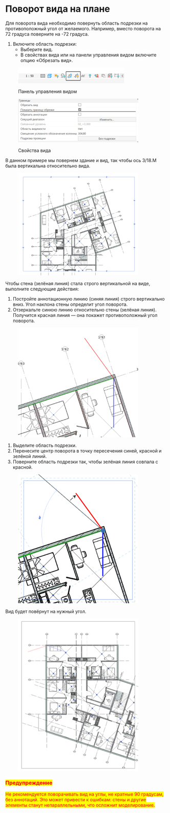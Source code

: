 # Поворот вида на плане

Для поворота вида необходимо повернуть область подрезки на противоположный угол от желаемого. Например, вместо поворота на 72 градуса поверните на -72 градуса.

1. Включите область подрезки:
   * Выберите вид.
   * В свойствах вида или на панели управления видом включите опцию «Обрезать вид».

<div align="left"><figure><img src="../../.gitbook/assets/image (1) (1).png" alt="" width="331"><figcaption><p>Панель управления видом</p></figcaption></figure></div>

<div align="left"><figure><img src="../../.gitbook/assets/image.png" alt="" width="375"><figcaption><p>Свойства вида</p></figcaption></figure></div>

В данном примере мы повернем здание и вид, так чтобы ось 3/18.М была вертикальна относительно вида.

<div align="left"><figure><img src="../../.gitbook/assets/image (6).png" alt="" width="375"><figcaption></figcaption></figure></div>

Чтобы стена (зелёная линия) стала строго вертикальной на виде, выполните следующие действия:

1. Постройте аннотационную линию (синяя линия) строго вертикально вниз. Угол наклона стены определит угол поворота.
2. Отзеркальте синюю линию относительно стены (зелёная линия). Получится красная линия — она покажет противоположный угол поворота.

<div align="left"><figure><img src="../../.gitbook/assets/image (2) (1).png" alt="" width="375"><figcaption></figcaption></figure></div>

1. Выделите область подрезки.
2. Перенесите центр поворота в точку пересечения синей, красной и зелёной линий.
3. Поверните область подрезки так, чтобы зелёная линия совпала с красной.

<div align="left"><figure><img src="../../.gitbook/assets/image (1).png" alt="" width="375"><figcaption></figcaption></figure></div>

Вид будет повёрнут на нужный угол.

<div align="left"><figure><img src="../../.gitbook/assets/image (5).png" alt="" width="375"><figcaption></figcaption></figure></div>

### <mark style="color:red;">Предупреждение</mark>

<mark style="color:red;">Не рекомендуется поворачивать вид на углы, не кратные 90 градусам, без аннотаций. Это может привести к ошибкам: стены и другие элементы станут непараллельными, что осложнит моделирование.</mark>
